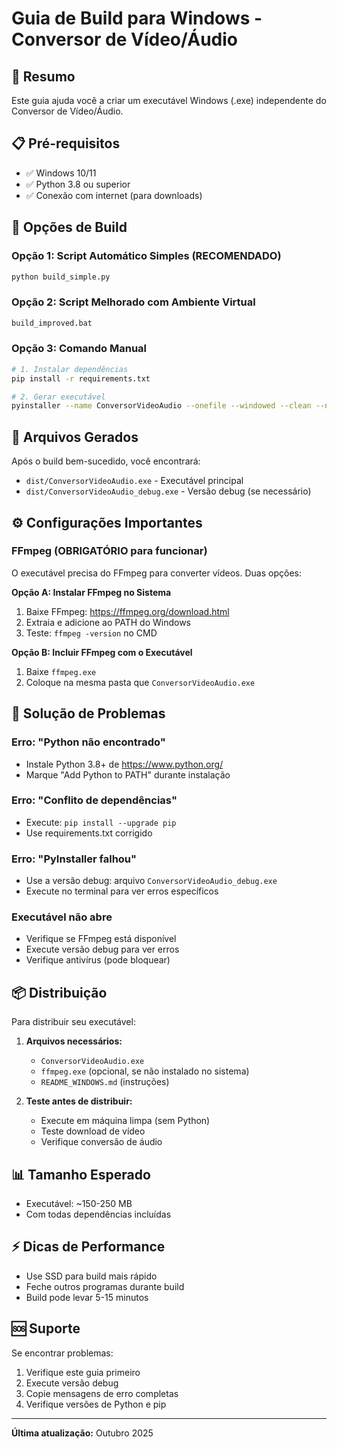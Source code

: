 # Guia de Build para Windows - Conversor de Vídeo/Áudio

## 🎯 Resumo
Este guia ajuda você a criar um executável Windows (.exe) independente do Conversor de Vídeo/Áudio.

## 📋 Pré-requisitos
- ✅ Windows 10/11
- ✅ Python 3.8 ou superior
- ✅ Conexão com internet (para downloads)

## 🚀 Opções de Build

### Opção 1: Script Automático Simples (RECOMENDADO)
```bash
python build_simple.py
```

### Opção 2: Script Melhorado com Ambiente Virtual
```bash
build_improved.bat
```

### Opção 3: Comando Manual
```bash
# 1. Instalar dependências
pip install -r requirements.txt

# 2. Gerar executável
pyinstaller --name ConversorVideoAudio --onefile --windowed --clean --noconfirm main.py
```

## 📁 Arquivos Gerados
Após o build bem-sucedido, você encontrará:
- `dist/ConversorVideoAudio.exe` - Executável principal
- `dist/ConversorVideoAudio_debug.exe` - Versão debug (se necessário)

## ⚙️ Configurações Importantes

### FFmpeg (OBRIGATÓRIO para funcionar)
O executável precisa do FFmpeg para converter vídeos. Duas opções:

**Opção A: Instalar FFmpeg no Sistema**
1. Baixe FFmpeg: https://ffmpeg.org/download.html
2. Extraia e adicione ao PATH do Windows
3. Teste: `ffmpeg -version` no CMD

**Opção B: Incluir FFmpeg com o Executável**
1. Baixe `ffmpeg.exe`
2. Coloque na mesma pasta que `ConversorVideoAudio.exe`

## 🐛 Solução de Problemas

### Erro: "Python não encontrado"
- Instale Python 3.8+ de https://www.python.org/
- Marque "Add Python to PATH" durante instalação

### Erro: "Conflito de dependências"
- Execute: `pip install --upgrade pip`
- Use requirements.txt corrigido

### Erro: "PyInstaller falhou"
- Use a versão debug: arquivo `ConversorVideoAudio_debug.exe`
- Execute no terminal para ver erros específicos

### Executável não abre
- Verifique se FFmpeg está disponível
- Execute versão debug para ver erros
- Verifique antivírus (pode bloquear)

## 📦 Distribuição
Para distribuir seu executável:

1. **Arquivos necessários:**
   - `ConversorVideoAudio.exe`
   - `ffmpeg.exe` (opcional, se não instalado no sistema)
   - `README_WINDOWS.md` (instruções)

2. **Teste antes de distribuir:**
   - Execute em máquina limpa (sem Python)
   - Teste download de vídeo
   - Verifique conversão de áudio

## 📊 Tamanho Esperado
- Executável: ~150-250 MB
- Com todas dependências incluídas

## ⚡ Dicas de Performance
- Use SSD para build mais rápido
- Feche outros programas durante build
- Build pode levar 5-15 minutos

## 🆘 Suporte
Se encontrar problemas:
1. Verifique este guia primeiro
2. Execute versão debug
3. Copie mensagens de erro completas
4. Verifique versões de Python e pip

---
**Última atualização:** Outubro 2025

